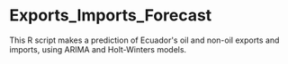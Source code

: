 # Exports_Imports_Forecast
This R script makes a prediction of Ecuador's oil and non-oil exports and imports, using ARIMA and Holt-Winters models.

